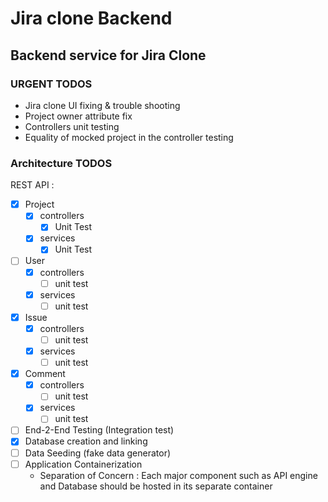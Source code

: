 # Jira clone Backend
## Backend service for Jira Clone
### URGENT TODOS
- Jira clone UI fixing & trouble shooting
- Project owner attribute fix
- Controllers unit testing
- Equality of mocked project in the controller testing

### Architecture TODOS

REST API :
- [x] Project
  - [x] controllers
    - [x] Unit Test
  - [x] services
    - [x] Unit Test
- [ ] User
  - [x] controllers
    - [ ] unit test
  - [x] services
    - [ ] unit test
- [x] Issue
  - [x] controllers
    - [ ] unit test
  - [x] services
    - [ ] unit test
- [x] Comment
  - [x] controllers
    - [ ] unit test
  - [x] services
    - [ ] unit test

- [ ] End-2-End Testing (Integration test)
- [x] Database creation and linking
- [ ] Data Seeding (fake data generator)
- [ ] Application Containerization
    - Separation of Concern : Each major component such as API engine and Database should be hosted in its separate container
